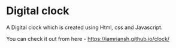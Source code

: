 # Digital clock
A Digital clock which is created using Html, css and Javascript.

You can check it out from here - https://iamriansh.github.io/clock/
